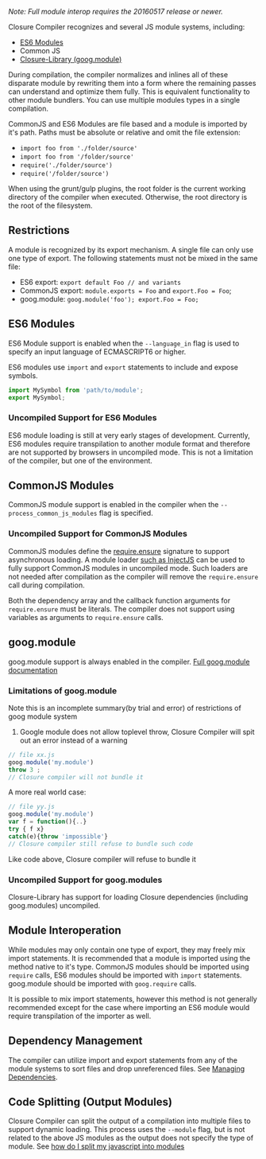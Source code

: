 *Note: Full module interop requires the 20160517 release or newer.*

Closure Compiler recognizes and several JS module systems, including:

 * [ES6 Modules](https://github.com/nzakas/understandinges6/blob/master/manuscript/13-Modules.md)
 * Common JS
 * [Closure-Library (goog.module)](https://google.github.io/closure-library/api/namespace_goog.html#module)

During compilation, the compiler normalizes and inlines all of these disparate module by rewriting them into a form where the remaining passes can understand and optimize them fully. This is equivalent functionality to other module bundlers. You can use multiple modules types in a single compilation.

CommonJS and ES6 Modules are file based and a module is imported by it's path. Paths must be absolute or relative and omit the file extension:

 * `import foo from './folder/source'`
 * `import foo from '/folder/source'`
 * `require('./folder/source')`
 * `require('/folder/source')`

When using the grunt/gulp plugins, the root folder is the current working directory of the compiler when executed. Otherwise, the root directory is the root of the filesystem.

## Restrictions

A module is recognized by its export mechanism. A single file can only use one type of export. The following statements must not be mixed in the same file:

 * ES6 export: `export default Foo // and variants`
 * CommonJS export: `module.exports = Foo` and `export.Foo = Foo`;
 * goog.module: `goog.module('foo'); export.Foo = Foo;`

## ES6 Modules

ES6 Module support is enabled when the `--language_in` flag is used to specify an input language of ECMASCRIPT6 or higher.

ES6 modules use `import` and `export` statements to include and expose symbols.

```JavaScript
import MySymbol from 'path/to/module';
export MySymbol;
```

### Uncompiled Support for ES6 Modules

ES6 module loading is still at very early stages of development. Currently, ES6 modules require transpilation to another module format and therefore are not supported by browsers in uncompiled mode. This is not a limitation of the compiler, but one of the environment.

## CommonJS Modules

CommonJS module support is enabled in the compiler when the `--process_common_js_modules` flag is specified.

### Uncompiled Support for CommonJS Modules

CommonJS modules define the [require.ensure](http://wiki.commonjs.org/wiki/Modules/Async/A) signature to support asynchronous loading. A module loader [such as InjectJS](http://www.injectjs.com/docs/0.7.x/cjs/require.ensure.html) can be used to fully support CommonJS modules in uncompiled mode. Such loaders are not needed after compilation as the compiler will remove the `require.ensure` call during compilation.

Both the dependency array and the callback function arguments for `require.ensure` must be literals. The compiler does not support using variables as arguments to `require.ensure` calls.

## goog.module

goog.module support is always enabled in the compiler. [Full goog.module documentation](https://github.com/google/closure-library/wiki/goog.module:-an-ES6-module-like-alternative-to-goog.provide)

### Limitations of goog.module

Note this is an incomplete summary(by trial and error) of restrictions of goog module system

1. Google module does not allow toplevel throw, Closure Compiler will spit out an error instead of a warning

```js
// file xx.js
goog.module('my.module')
throw 3 ;
// Closure compiler will not bundle it
``` 

A more real world case:

```js
// file yy.js
goog.module('my.module')
var f = function(){..}
try { f x}
catch(e){throw 'impossible'}
// Closure compiler still refuse to bundle such code
```

Like code above, Closure compiler will refuse to bundle it

### Uncompiled Support for goog.modules

Closure-Library has support for loading Closure dependencies (including goog.modules) uncompiled.

## Module Interoperation

While modules may only contain one type of export, they may freely mix import statements. It is recommended that a module is imported using the method native to it's type. CommonJS modules should be imported using `require` calls, ES6 modules should be imported with `import` statements. goog.module should be imported with `goog.require` calls.

It is possible to mix import statements, however this method is not generally recommended except for the case where importing an ES6 module would require transpilation of the importer as well.

## Dependency Management

The compiler can utilize import and export statements from any of the module systems to sort files and drop unreferenced files. See [Managing Dependencies](https://github.com/google/closure-compiler/wiki/Managing-Dependencies).

## Code Splitting (Output Modules)

Closure Compiler can split the output of a compilation into multiple files to support dynamic loading. This process uses the `--module` flag, but is not related to the above JS modules as the output does not specify the type of module. See [how do I split my javascript into modules](http://stackoverflow.com/questions/10395810/how-do-i-split-my-javascript-into-modules-using-googles-closure-compiler/10401030#10401030)
